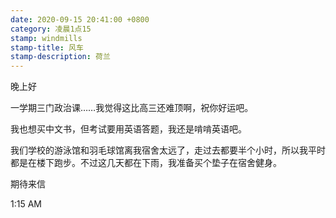 ```yaml
---
date: 2020-09-15 20:41:00 +0800
category: 凌晨1点15
stamp: windmills
stamp-title: 风车
stamp-description: 荷兰
---
```


晚上好

一学期三门政治课……我觉得这比高三还难顶啊，祝你好运吧。

我也想买中文书，但考试要用英语答题，我还是啃啃英语吧。

我们学校的游泳馆和羽毛球馆离我宿舍太远了，走过去都要半个小时，所以我平时都是在楼下跑步。不过这几天都在下雨，我准备买个垫子在宿舍健身。

期待来信

1:15 AM